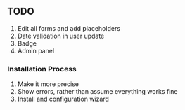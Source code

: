 ## TODO

1. Edit all forms and add placeholders
2. Date validation in user update
3. Badge
4. Admin panel

### Installation Process
1. Make it more precise
2. Show errors, rather than assume everything works fine
3. Install and configuration wizard